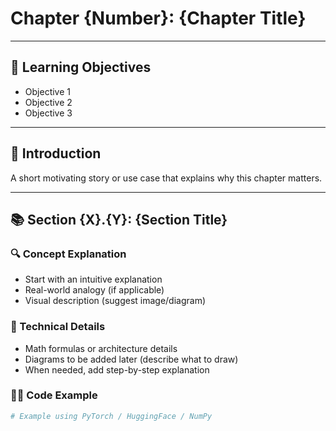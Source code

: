 # Chapter {Number}: {Chapter Title}

---

## 🎯 Learning Objectives
- Objective 1
- Objective 2
- Objective 3

---

## 📘 Introduction
A short motivating story or use case that explains why this chapter matters.

---

## 📚 Section {X}.{Y}: {Section Title}

### 🔍 Concept Explanation
- Start with an intuitive explanation
- Real-world analogy (if applicable)
- Visual description (suggest image/diagram)

### 🔢 Technical Details
- Math formulas or architecture details
- Diagrams to be added later (describe what to draw)
- When needed, add step-by-step explanation

### 🧑‍💻 Code Example
```python
# Example using PyTorch / HuggingFace / NumPy
